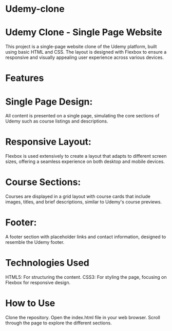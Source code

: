 # Udemy-clone

# Udemy Clone - Single Page Website
This project is a single-page website clone of the Udemy platform, built using basic HTML and CSS. The layout is designed with Flexbox to ensure a responsive and visually appealing user experience across various devices.

# Features
# Single Page Design:
All content is presented on a single page, simulating the core sections of Udemy such as course listings and descriptions.

# Responsive Layout: 
Flexbox is used extensively to create a layout that adapts to different screen sizes, offering a seamless experience on both desktop and mobile devices.

# Course Sections: 
Courses are displayed in a grid layout with course cards that include images, titles, and brief descriptions, similar to Udemy's course previews.
# Footer:
A footer section with placeholder links and contact information, designed to resemble the Udemy footer.

# Technologies Used
HTML5: For structuring the content.
CSS3: For styling the page, focusing on Flexbox for responsive design.

# How to Use
Clone the repository.
Open the index.html file in your web browser.
Scroll through the page to explore the different sections.
